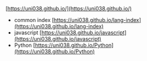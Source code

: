 [https://uni038.github.io/](https://uni038.github.io/)

- common index [https://uni038.github.io/lang-index](https://uni038.github.io/lang-index)
- javascript [https://uni038.github.io/javascript](https://uni038.github.io/javascript)
- Python [https://uni038.github.io/Python](https://uni038.github.io/Python)
